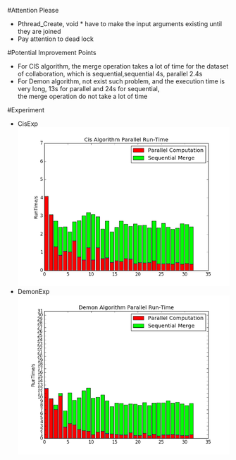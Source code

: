#Attention Please
- Pthread_Create, void * have to make the input arguments existing until they are joined  
- Pay attention to dead lock  

#Potential Improvement Points
- For CIS algorithm, the merge operation takes a lot of time for the dataset of collaboration, which is sequential,sequential 4s, parallel 2.4s    
- For Demon algorithm, not exist such problem, and the execution time is very long, 13s for parallel and 24s for sequential,  
the merge operation do not take a lot of time

#Experiment
- CisExp
![CisExp](./images/cis_v1.png)  
- DemonExp
![DemonExp](./images/demon_v1.png)  
